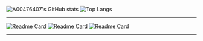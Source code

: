 <!---
- 👋 Hi, I’m @A00476407
- 👀 I’m interested in ...
- 🌱 I’m currently learning ...
- 💞️ I’m looking to collaborate on ...
- 📫 How to reach me ...
- 😄 Pronouns: ...
- ⚡ Fun fact: ...
--->

![A00476407's GitHub stats](https://github-readme-stats.vercel.app/api?username=A00476407&show_icons=true&theme=transparent)
![Top Langs](https://github-readme-stats.vercel.app/api/top-langs/?username=A00476407&layout=compact&langs_count=8&card_width=800)

<hr>

[![Readme Card](https://github-readme-stats.vercel.app/api/pin/?username=A00476407&repo=mcda5550_a00476407_myhotelapp)](https://github.com/A00476407/MCDA5550_A00476407_MyHotelApp)
[![Readme Card](https://github-readme-stats.vercel.app/api/pin/?username=A00476407&repo=react_pwa_assignment)](https://github.com/A00476407/react_pwa_assignment)
[![Readme Card](https://github-readme-stats.vercel.app/api/pin/?username=A00476407&repo=React_Native_assignment)](https://github.com/A00476407/react_native_assignment)

<hr>

<!---
A00476407/A00476407 is a ✨ special ✨ repository because its `README.md` (this file) appears on your GitHub profile.
You can click the Preview link to take a look at your changes.
--->
